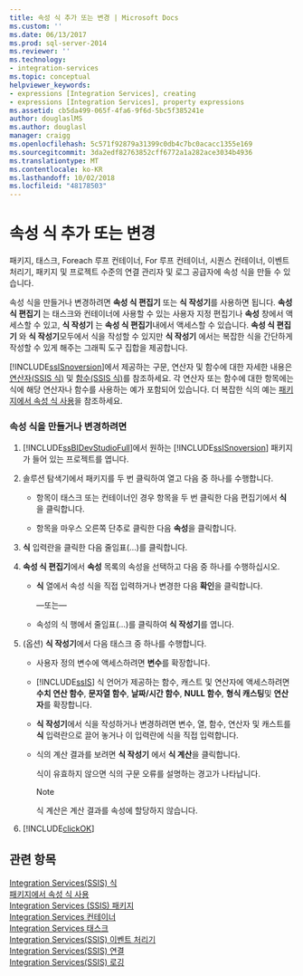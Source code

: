 ```yaml
---
title: 속성 식 추가 또는 변경 | Microsoft Docs
ms.custom: ''
ms.date: 06/13/2017
ms.prod: sql-server-2014
ms.reviewer: ''
ms.technology:
- integration-services
ms.topic: conceptual
helpviewer_keywords:
- expressions [Integration Services], creating
- expressions [Integration Services], property expressions
ms.assetid: cb5da499-065f-4fa6-9f6d-5bc5f385241e
author: douglaslMS
ms.author: douglasl
manager: craigg
ms.openlocfilehash: 5c571f92879a31399c0db4c7bc0acacc1355e169
ms.sourcegitcommit: 3da2edf82763852cff6772a1a282ace3034b4936
ms.translationtype: MT
ms.contentlocale: ko-KR
ms.lasthandoff: 10/02/2018
ms.locfileid: "48178503"
---
```

# <a name="add-or-change-a-property-expression"></a>속성 식 추가 또는 변경
  패키지, 태스크, Foreach 루프 컨테이너, For 루프 컨테이너, 시퀀스 컨테이너, 이벤트 처리기, 패키지 및 프로젝트 수준의 연결 관리자 및 로그 공급자에 속성 식을 만들 수 있습니다.  
  
 속성 식을 만들거나 변경하려면 **속성 식 편집기** 또는 **식 작성기**를 사용하면 됩니다. **속성 식 편집기** 는 태스크와 컨테이너에 사용할 수 있는 사용자 지정 편집기나 **속성** 창에서 액세스할 수 있고, **식 작성기** 는 **속성 식 편집기**내에서 액세스할 수 있습니다. **속성 식 편집기** 와 **식 작성기**모두에서 식을 작성할 수 있지만 **식 작성기** 에서는 복잡한 식을 간단하게 작성할 수 있게 해주는 그래픽 도구 집합을 제공합니다.  
  
 [!INCLUDE[ssISnoversion](../../includes/ssisnoversion-md.md)]에서 제공하는 구문, 연산자 및 함수에 대한 자세한 내용은 [연산자&#40;SSIS 식&#41;](operators-ssis-expression.md) 및 [함수&#40;SSIS 식&#41;](functions-ssis-expression.md)를 참조하세요. 각 연산자 또는 함수에 대한 항목에는 식에 해당 연산자나 함수를 사용하는 예가 포함되어 있습니다. 더 복잡한 식의 예는 [패키지에서 속성 식 사용](use-property-expressions-in-packages.md)을 참조하세요.  
  
### <a name="to-create-or-change-a-property-expression"></a>속성 식을 만들거나 변경하려면  
  
1.  [!INCLUDE[ssBIDevStudioFull](../../includes/ssbidevstudiofull-md.md)]에서 원하는 [!INCLUDE[ssISnoversion](../../includes/ssisnoversion-md.md)] 패키지가 들어 있는 프로젝트를 엽니다.  
  
2.  솔루션 탐색기에서 패키지를 두 번 클릭하여 열고 다음 중 하나를 수행합니다.  
  
    -   항목이 태스크 또는 컨테이너인 경우 항목을 두 번 클릭한 다음 편집기에서 **식** 을 클릭합니다.  
  
    -   항목을 마우스 오른쪽 단추로 클릭한 다음 **속성**을 클릭합니다.  
  
3.  **식** 입력란을 클릭한 다음 줄임표(...)를 클릭합니다.  
  
4.  **속성 식 편집기**에서 **속성** 목록의 속성을 선택하고 다음 중 하나를 수행하십시오.  
  
    -   **식** 열에서 속성 식을 직접 입력하거나 변경한 다음 **확인**을 클릭합니다.  
  
         —또는—  
  
    -   속성의 식 행에서 줄임표(…)를 클릭하여 **식 작성기**를 엽니다.  
  
5.  (옵션) **식 작성기**에서 다음 태스크 중 하나를 수행합니다.  
  
    -   사용자 정의 변수에 액세스하려면 **변수**를 확장합니다.  
  
    -   [!INCLUDE[ssIS](../../includes/ssis-md.md)] 식 언어가 제공하는 함수, 캐스트 및 연산자에 액세스하려면 **수치 연산 함수**, **문자열 함수**, **날짜/시간 함수**, **NULL 함수**, **형식 캐스팅**및 **연산자**를 확장합니다.  
  
    -   **식 작성기**에서 식을 작성하거나 변경하려면 변수, 열, 함수, 연산자 및 캐스트를 **식** 입력란으로 끌어 놓거나 이 입력란에 식을 직접 입력합니다.  
  
    -   식의 계산 결과를 보려면 **식 작성기** 에서 **식 계산**을 클릭합니다.  
  
         식이 유효하지 않으면 식의 구문 오류를 설명하는 경고가 나타납니다.  
  
        > [!NOTE]  
        >  식 계산은 계산 결과를 속성에 할당하지 않습니다.  
  
6.  [!INCLUDE[clickOK](../../includes/clickok-md.md)]  
  
## <a name="see-also"></a>관련 항목  
 [Integration Services&#40;SSIS&#41; 식](integration-services-ssis-expressions.md)   
 [패키지에서 속성 식 사용](use-property-expressions-in-packages.md)   
 [Integration Services &#40;SSIS&#41; 패키지](../integration-services-ssis-packages.md)   
 [Integration Services 컨테이너](../control-flow/integration-services-containers.md)   
 [Integration Services 태스크](../control-flow/integration-services-tasks.md)   
 [Integration Services&#40;SSIS&#41; 이벤트 처리기](../integration-services-ssis-event-handlers.md)   
 [Integration Services&#40;SSIS&#41; 연결](../connection-manager/integration-services-ssis-connections.md)   
 [Integration Services&#40;SSIS&#41; 로깅](../performance/integration-services-ssis-logging.md)  
  
  
